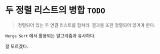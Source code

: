# 두 정렬 리스트의 병합 `TODO`

> 정렬되어 있는 두 연결 리스트를 합쳐라. 결과물 또한 정렬되어 있어야 한다.

`Merge Sort` 에서 활용되는 알고리즘과 유사하다.

잘 모르겠다.